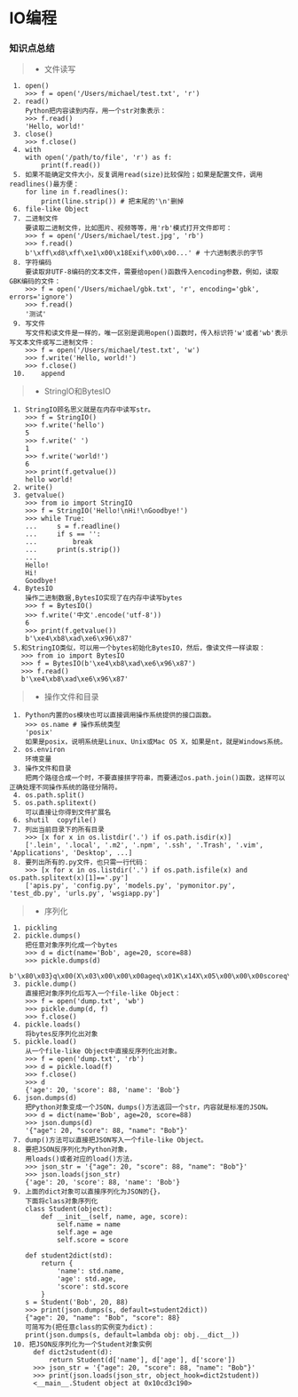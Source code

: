 # IO编程
### 知识点总结

> * 文件读写

     1. open()
        >>> f = open('/Users/michael/test.txt', 'r')
     2. read()
        Python把内容读到内存，用一个str对象表示：
        >>> f.read()
        'Hello, world!'
     3. close()
        >>> f.close()
     4. with
        with open('/path/to/file', 'r') as f:
            print(f.read())
     5. 如果不能确定文件大小，反复调用read(size)比较保险；如果是配置文件，调用readlines()最方便：
        for line in f.readlines():
            print(line.strip()) # 把末尾的'\n'删掉
     6. file-like Object
     7. 二进制文件
        要读取二进制文件，比如图片、视频等等，用'rb'模式打开文件即可：
        >>> f = open('/Users/michael/test.jpg', 'rb')
        >>> f.read()
        b'\xff\xd8\xff\xe1\x00\x18Exif\x00\x00...' # 十六进制表示的字节
     8. 字符编码
        要读取非UTF-8编码的文本文件，需要给open()函数传入encoding参数，例如，读取GBK编码的文件：
        >>> f = open('/Users/michael/gbk.txt', 'r', encoding='gbk', errors='ignore')
        >>> f.read()
        '测试'
     9. 写文件
        写文件和读文件是一样的，唯一区别是调用open()函数时，传入标识符'w'或者'wb'表示写文本文件或写二进制文件：
        >>> f = open('/Users/michael/test.txt', 'w')
        >>> f.write('Hello, world!')
        >>> f.close()
     10.    append

> * StringIO和BytesIO

     1. StringIO顾名思义就是在内存中读写str。
        >>> f = StringIO()
        >>> f.write('hello')
        5
        >>> f.write(' ')
        1
        >>> f.write('world!')
        6
        >>> print(f.getvalue())
        hello world!
     2. write()
     3. getvalue()
        >>> from io import StringIO
        >>> f = StringIO('Hello!\nHi!\nGoodbye!')
        >>> while True:
        ...     s = f.readline()
        ...     if s == '':
        ...         break
        ...     print(s.strip())
        ...
        Hello!
        Hi!
        Goodbye!
     4. BytesIO
        操作二进制数据,BytesIO实现了在内存中读写bytes
        >>> f = BytesIO()
        >>> f.write('中文'.encode('utf-8'))
        6
        >>> print(f.getvalue())
        b'\xe4\xb8\xad\xe6\x96\x87'
     5.和StringIO类似，可以用一个bytes初始化BytesIO，然后，像读文件一样读取：
       >>> from io import BytesIO
       >>> f = BytesIO(b'\xe4\xb8\xad\xe6\x96\x87')
       >>> f.read()
       b'\xe4\xb8\xad\xe6\x96\x87'

> * 操作文件和目录

     1. Python内置的os模块也可以直接调用操作系统提供的接口函数。
        >>> os.name # 操作系统类型
        'posix'
        如果是posix，说明系统是Linux、Unix或Mac OS X，如果是nt，就是Windows系统。
     2. os.environ
        环境变量
     3. 操作文件和目录
        把两个路径合成一个时，不要直接拼字符串，而要通过os.path.join()函数，这样可以正确处理不同操作系统的路径分隔符。
     4. os.path.split()
     5. os.path.splitext()
        可以直接让你得到文件扩展名
     6. shutil  copyfile()
     7. 列出当前目录下的所有目录
        >>> [x for x in os.listdir('.') if os.path.isdir(x)]
        ['.lein', '.local', '.m2', '.npm', '.ssh', '.Trash', '.vim', 'Applications', 'Desktop', ...]
     8. 要列出所有的.py文件，也只需一行代码：
        >>> [x for x in os.listdir('.') if os.path.isfile(x) and os.path.splitext(x)[1]=='.py']
        ['apis.py', 'config.py', 'models.py', 'pymonitor.py', 'test_db.py', 'urls.py', 'wsgiapp.py']

> * 序列化

     1. pickling
     2. pickle.dumps()
        把任意对象序列化成一个bytes
        >>> d = dict(name='Bob', age=20, score=88)
        >>> pickle.dumps(d)
        b'\x80\x03}q\x00(X\x03\x00\x00\x00ageq\x01K\x14X\x05\x00\x00\x00scoreq\x02KXX\x04\x00\x00\x00nameq\x03X\x03\x00\x00\x00Bobq\x04u.'
     3. pickle.dump()
        直接把对象序列化后写入一个file-like Object：
        >>> f = open('dump.txt', 'wb')
        >>> pickle.dump(d, f)
        >>> f.close()
     4. pickle.loads()
        将bytes反序列化出对象
     5. pickle.load()
        从一个file-like Object中直接反序列化出对象。
        >>> f = open('dump.txt', 'rb')
        >>> d = pickle.load(f)
        >>> f.close()
        >>> d
        {'age': 20, 'score': 88, 'name': 'Bob'}
     6. json.dumps(d)
        把Python对象变成一个JSON，dumps()方法返回一个str，内容就是标准的JSON。
        >>> d = dict(name='Bob', age=20, score=88)
        >>> json.dumps(d)
        '{"age": 20, "score": 88, "name": "Bob"}'
     7. dump()方法可以直接把JSON写入一个file-like Object。
     8. 要把JSON反序列化为Python对象，
        用loads()或者对应的load()方法，
        >>> json_str = '{"age": 20, "score": 88, "name": "Bob"}'
        >>> json.loads(json_str)
        {'age': 20, 'score': 88, 'name': 'Bob'}
     9. 上面的dict对象可以直接序列化为JSON的{}，
        下面将class对象序列化
        class Student(object):
            def __init__(self, name, age, score):
                self.name = name
                self.age = age
                self.score = score

        def student2dict(std):
            return {
                'name': std.name,
                'age': std.age,
                'score': std.score
            }
        s = Student('Bob', 20, 88)
        >>> print(json.dumps(s, default=student2dict))
        {"age": 20, "name": "Bob", "score": 88}
        可简写为(把任意class的实例变为dict)：
        print(json.dumps(s, default=lambda obj: obj.__dict__))
     10. 把JSON反序列化为一个Student对象实例
          def dict2student(d):
              return Student(d['name'], d['age'], d['score'])
          >>> json_str = '{"age": 20, "score": 88, "name": "Bob"}'
          >>> print(json.loads(json_str, object_hook=dict2student))
          <__main__.Student object at 0x10cd3c190>

